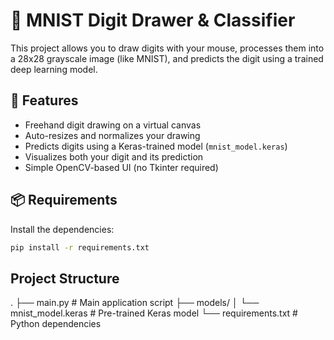 # 🧠 MNIST Digit Drawer & Classifier

This project allows you to draw digits with your mouse, processes them into a 28x28 grayscale image (like MNIST), and predicts the digit using a trained deep learning model.

## 🎨 Features

- Freehand digit drawing on a virtual canvas
- Auto-resizes and normalizes your drawing
- Predicts digits using a Keras-trained model (`mnist_model.keras`)
- Visualizes both your digit and its prediction
- Simple OpenCV-based UI (no Tkinter required)

## 📦 Requirements

Install the dependencies:

```bash
pip install -r requirements.txt
```
## Project Structure
.
├── main.py                  # Main application script
├── models/
│   └── mnist_model.keras    # Pre-trained Keras model
└── requirements.txt         # Python dependencies


